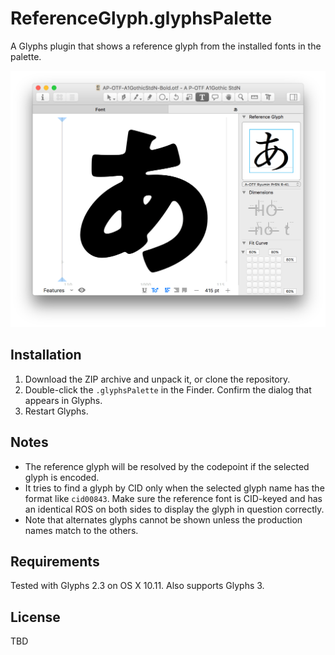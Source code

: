 # ReferenceGlyph.glyphsPalette

A Glyphs plugin that shows a reference glyph from the installed fonts in the palette.

![](ReferenceGlyph.png)

## Installation

1. Download the ZIP archive and unpack it, or clone the repository.
2. Double-click the `.glyphsPalette` in the Finder. Confirm the dialog that appears in Glyphs.
3. Restart Glyphs.

## Notes

* The reference glyph will be resolved by the codepoint if the selected glyph is encoded.
* It tries to find a glyph by CID only when the selected glyph name has the format like `cid00843`. Make sure the reference font is CID-keyed and has an identical ROS on both sides to display the glyph in question correctly.
* Note that alternates glyphs cannot be shown unless the production names match to the others.

## Requirements

Tested with Glyphs 2.3 on OS X 10.11. Also supports Glyphs 3.

## License

TBD
